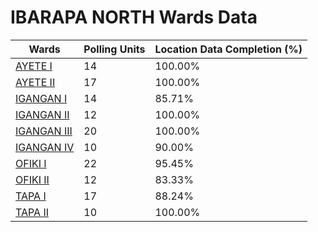 
# IBARAPA NORTH Wards Data

| Wards | Polling Units | Location Data Completion (%) |
| ---- | ----- | ------- |
| [AYETE I](./wards/18166-ayete-i) | 14 | 100.00% |
| [AYETE II](./wards/18167-ayete-ii) | 17 | 100.00% |
| [IGANGAN I](./wards/18168-igangan-i) | 14 | 85.71% |
| [IGANGAN II](./wards/18169-igangan-ii) | 12 | 100.00% |
| [IGANGAN III](./wards/18170-igangan-iii) | 20 | 100.00% |
| [IGANGAN IV](./wards/18171-igangan-iv) | 10 | 90.00% |
| [OFIKI I](./wards/18172-ofiki-i) | 22 | 95.45% |
| [OFIKI II](./wards/18173-ofiki-ii) | 12 | 83.33% |
| [TAPA I](./wards/18174-tapa-i) | 17 | 88.24% |
| [TAPA II](./wards/18175-tapa-ii) | 10 | 100.00% |




